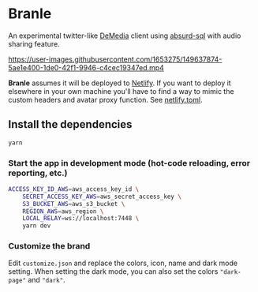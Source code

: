 # Branle

An experimental twitter-like [DeMedia](https://github.com/demedia-app/demedia-nostr) client using [absurd-sql](https://github.com/jlongster/absurd-sql) with audio sharing feature.

https://user-images.githubusercontent.com/1653275/149637874-5ae1e400-1de0-42f1-9946-c4cec19347ed.mp4

**Branle** assumes it will be deployed to [Netlify](https://netlify.com/). If you want to deploy it elsewhere in your own machine you'll have to find a way to mimic the custom headers and avatar proxy function. See [netlify.toml](netlify.toml).

## Install the dependencies

```bash
yarn
```

### Start the app in development mode (hot-code reloading, error reporting, etc.)

```bash
ACCESS_KEY_ID_AWS=aws_access_key_id \
    SECRET_ACCESS_KEY_AWS=aws_secret_access_key \
    S3_BUCKET_AWS=aws_s3_bucket \
    REGION_AWS=aws_region \
    LOCAL_RELAY=ws://localhost:7448 \
    yarn dev
```

### Customize the brand

Edit `customize.json` and replace the colors, icon, name and dark mode setting.
When setting the dark mode, you can also set the colors `"dark-page"` and `"dark"`.

